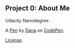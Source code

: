 Project 0: About Me
-------------------
Udacity Nanodegree

A [Pen](http://codepen.io/danabase/pen/MaGmzO) by [Dana](http://codepen.io/danabase) on [CodePen](http://codepen.io/).

[License](http://codepen.io/danabase/pen/MaGmzO/license).